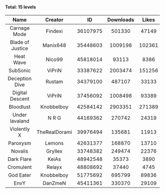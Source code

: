 #### Total: 15 levels

| Name | Creator | ID | Downloads | Likes |
|:---:|:---:|:---:|:---:|:---:|
| Carnage Mode | Findexi | 36107975 | 501330 | 47149
| Blade of Justice | Manix648 | 35448603 | 1009198 | 102361
| Heat Wave | Nico99 | 45818014 | 93113 | 8386
| SubSonic | ViPriN | 33387622 | 2003474 | 151256
| Deception Dive | Rustam | 34379100 | 487107 | 33133
| Digital Descent | ViPriN | 37456092 | 1008498 | 93389
| Bloodlust | Knobbelboy | 42584142 | 2903351 | 271389
| Under lavaland | N R G | 44169362 | 270742 | 24319
| Violently X | TheRealDorami | 39976494 | 135681 | 11913
| Paroxysm | Lemons | 42631377 | 168870 | 13710
| Novalis | Gryllex | 33748382 | 249474 | 22376
| Dark Flare | KeiAs | 48942548 | 35373 | 3890
| Cromulent | Relayx | 48808692 | 37440 | 4745
| God Eater | Knobbelboy | 51775692 | 695799 | 89836
| EnvY | DanZmeN | 45411361 | 330370 | 29109
